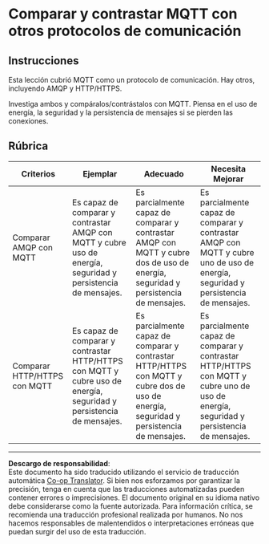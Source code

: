 <!--
CO_OP_TRANSLATOR_METADATA:
{
  "original_hash": "0d4033cdd7b5b5475c63770102e38480",
  "translation_date": "2025-08-26T15:00:31+00:00",
  "source_file": "1-getting-started/lessons/4-connect-internet/assignment.md",
  "language_code": "es"
}
-->
# Comparar y contrastar MQTT con otros protocolos de comunicación

## Instrucciones

Esta lección cubrió MQTT como un protocolo de comunicación. Hay otros, incluyendo AMQP y HTTP/HTTPS.

Investiga ambos y compáralos/contrástalos con MQTT. Piensa en el uso de energía, la seguridad y la persistencia de mensajes si se pierden las conexiones.

## Rúbrica

| Criterios | Ejemplar | Adecuado | Necesita Mejorar |
| --------- | --------- | -------- | ---------------- |
| Comparar AMQP con MQTT | Es capaz de comparar y contrastar AMQP con MQTT y cubre uso de energía, seguridad y persistencia de mensajes. | Es parcialmente capaz de comparar y contrastar AMQP con MQTT y cubre dos de uso de energía, seguridad y persistencia de mensajes. | Es parcialmente capaz de comparar y contrastar AMQP con MQTT y cubre uno de uso de energía, seguridad y persistencia de mensajes. |
| Comparar HTTP/HTTPS con MQTT | Es capaz de comparar y contrastar HTTP/HTTPS con MQTT y cubre uso de energía, seguridad y persistencia de mensajes. | Es parcialmente capaz de comparar y contrastar HTTP/HTTPS con MQTT y cubre dos de uso de energía, seguridad y persistencia de mensajes. | Es parcialmente capaz de comparar y contrastar HTTP/HTTPS con MQTT y cubre uno de uso de energía, seguridad y persistencia de mensajes. |

---

**Descargo de responsabilidad**:  
Este documento ha sido traducido utilizando el servicio de traducción automática [Co-op Translator](https://github.com/Azure/co-op-translator). Si bien nos esforzamos por garantizar la precisión, tenga en cuenta que las traducciones automatizadas pueden contener errores o imprecisiones. El documento original en su idioma nativo debe considerarse como la fuente autorizada. Para información crítica, se recomienda una traducción profesional realizada por humanos. No nos hacemos responsables de malentendidos o interpretaciones erróneas que puedan surgir del uso de esta traducción.